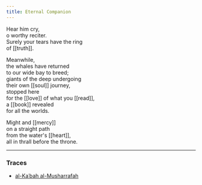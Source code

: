 ```yaml
---
title: Eternal Companion
---
```


Hear him cry,  
o worthy reciter.  
Surely your tears have the ring  
of [[truth]].  
  
Meanwhile,  
the whales have returned  
to our wide bay to breed;  
giants of the deep undergoing  
their own [[soul]] journey,  
stopped here  
for the [[love]] of what you [[read]],  
a [[book]] revealed  
for all the worlds.  
  
Might and [[mercy]]  
on a straight path   
from the water's [[heart]],  
all in thrall before the throne.  

---

### Traces

* [al-Kaʿbah al-Musharrafah](https://www.youtube.com/watch?v=qXAewLnAPw8&list=PLzFr0xRIkb3gVfjRtai2-XBlvWVprgHqP&index=16)